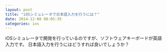 ```yaml
---
layout: post
title: "iOSシミュレータで日本語入力を行うには？"
date: 2014-12-08 08:05:35
categories: ios
---
```

<p>iOSシミュレータで開発を行っているのですが、ソフトウェアキーボードが英語入力です。
日本語入力を行うにはどうすれば良いでしょうか？</p>

